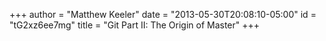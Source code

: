 +++
author = "Matthew Keeler"
date = "2013-05-30T20:08:10-05:00"
id = "tG2xz6ee7mg"
title = "Git Part II: The Origin of Master"
+++
